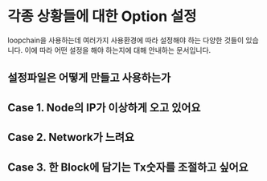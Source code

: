 각종 상황들에 대한 Option 설정
=======================

 loopchain을 사용하는데 여러가지 사용환경에 따라 설정해야 하는 다양한 것들이 있습니다. 이에 따라 어떤 설정을 해야 하는지에 대해 안내하는 문서입니다.


설정파일은 어떻게 만들고 사용하는가
--------



Case 1. Node의 IP가 이상하게 오고 있어요
-------


Case 2. Network가 느려요
-------


Case 3. 한 Block에 담기는 Tx숫자를 조절하고 싶어요
-------
